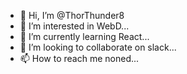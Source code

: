 - 👋 Hi, I’m @ThorThunder8
- 👀 I’m interested in WebD...
- 🌱 I’m currently learning React...
- 💞️ I’m looking to collaborate on slack...
- 📫 How to reach me noned...

<!---
ThorThunder8/ThorThunder8 is a ✨ special ✨ repository because its `README.md` (this file) appears on your GitHub profile.
You can click the Preview link to take a look at your changes.
--->
